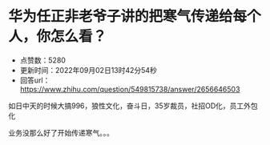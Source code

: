 # 华为任正非老爷子讲的把寒气传递给每个人，你怎么看？
- 点赞数：5280
- 更新时间：2022年09月02日13时42分54秒
- 回答url：https://www.zhihu.com/question/549815738/answer/2656646503
<body>
 <p data-pid="KB23Ec7c">如日中天的时候大搞996，狼性文化，奋斗日，35岁裁员，社招OD化，员工外包化</p>
 <p data-pid="YQ-dTOxw">业务没那么好了开始传递寒气。。。</p>
 <p></p>
</body>